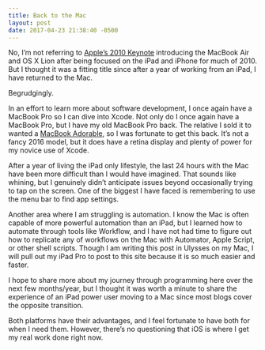 ```yaml
---
title: Back to the Mac
layout: post
date: 2017-04-23 21:38:40 -0500
---
```



No, I’m not referring to [Apple’s 2010 Keynote](https://www.youtube.com/watch?v=klM4NmB_CTY) introducing the MacBook Air and OS X Lion after being focused on the iPad and iPhone for much of 2010. But I thought it was a fitting title since after a year of working from an iPad, I have returned to the Mac.

Begrudgingly.

In an effort to learn more about software development, I once again have a MacBook Pro so I can dive into Xcode. Not only do I once again have a MacBook Pro, but I have my old MacBook Pro back. The relative I sold it to wanted a [MacBook Adorable](https://www.relay.fm/cortex/31/), so I was fortunate to get this back. It’s not a fancy 2016 model, but it does have a retina display and plenty of power for my novice use of Xcode.

After a year of living the iPad only lifestyle, the last 24 hours with the Mac have been more difficult than I would have imagined. That sounds like whining, but I genuinely didn’t anticipate issues beyond occasionally trying to tap on the screen. One of the biggest I have faced is remembering to use the menu bar to find app settings.

Another area where I am struggling is automation. I know the Mac is often capable of more powerful automation than an iPad, but I learned how to automate through tools like Workflow, and I have not had time to figure out how to replicate any of workflows on the Mac with Automator, Apple Script, or other shell scripts. Though I am writing this post in Ulysses on my Mac, I will pull out my iPad Pro to post to this site because it is so much easier and faster.

I hope to share more about my journey through programming here over the next few months/year, but I thought it was worth a minute to share the experience of an iPad power user moving to a Mac since most blogs cover the opposite transition.

Both platforms have their advantages, and I feel fortunate to have both for when I need them. However, there’s no questioning that iOS is where I get my real work done right now.